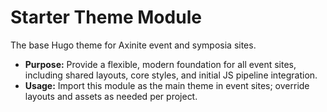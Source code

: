 # Starter Theme Module

The base Hugo theme for Axinite event and symposia sites.

- **Purpose:** Provide a flexible, modern foundation for all event sites, including shared layouts, core styles, and initial JS pipeline integration.
- **Usage:** Import this module as the main theme in event sites; override layouts and assets as needed per project.